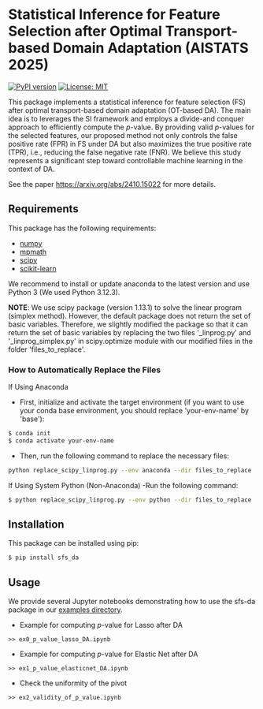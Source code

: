 # Statistical Inference for Feature Selection after Optimal Transport-based Domain Adaptation (AISTATS 2025)

[![PyPI version](https://badge.fury.io/py/sfs-da.svg)](https://badge.fury.io/py/sfs-da)
[![License: MIT](https://img.shields.io/badge/License-MIT-yellow.svg)](https://opensource.org/licenses/MIT)

This package implements a statistical inference for feature selection (FS) after optimal transport-based domain adaptation (OT-based DA). The main idea is to  leverages the SI framework and employs a divide-and conquer approach to efficiently compute the $p$-value. By providing valid $p$-values for the selected features, our proposed method not only controls the false positive rate (FPR) in FS under DA but also maximizes the true positive rate (TPR), i.e., reducing the false negative rate (FNR).
We believe this study represents a significant step toward controllable machine learning in the context of DA. 

See the paper <https://arxiv.org/abs/2410.15022> for more details.

## Requirements

This package has the following requirements:
- [numpy](http://numpy.org)
- [mpmath](http://mpmath.org/)
- [scipy](https://scipy.org/)
- [scikit-learn](http://scikit-learn.org)

We recommend to install or update anaconda to the latest version and use Python 3 (We used Python 3.12.3).

**NOTE**: We use scipy package (version 1.13.1) to solve the linear program (simplex method). However, the default package does not return the set of basic variables. Therefore, we slightly modified the package so that it can return the set of basic variables by replacing the two files '_linprog.py' and '_linprog_simplex.py' in scipy.optimize module with our modified files in the folder 'files_to_replace'.

### How to Automatically Replace the Files  
If Using Anaconda
- First, initialize and activate the target environment (if you want to use your conda base environment, you should replace 'your-env-name' by 'base'):  
```bash
$ conda init
$ conda activate your-env-name
```

- Then, run the following command to replace the necessary files:

``` bash
python replace_scipy_linprog.py --env anaconda --dir files_to_replace
```

If Using System Python (Non-Anaconda)
-Run the following command:

```bash
$ python replace_scipy_linprog.py --env python --dir files_to_replace
```

## Installation
This package can be installed using pip:
```bash
$ pip install sfs_da
```

## Usage

We provide several Jupyter notebooks demonstrating how to use the sfs-da package in our [examples directory](https://github.com/NT-Loi/SFS_DA).

- Example for computing $p$-value for Lasso after DA
```
>> ex0_p_value_lasso_DA.ipynb
```

- Example for computing $p$-value for Elastic Net after DA
```
>> ex1_p_value_elasticnet_DA.ipynb
```

- Check the uniformity of the pivot
```
>> ex2_validity_of_p_value.ipynb
```